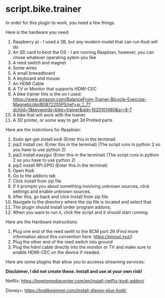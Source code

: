 # script.bike.trainer

In order for this plugin to work, you need a few things.



Here is the hardware you need:
1) Raspberry pi - I used a 3B, but any modern model that can run Kodi will do
2) An SD card to boot the OS - I am running Raspbian, however, you can chose whatever operating sytem you like
3) A reed switch and magnet
4) Some wires
5) A small breeadboard
6) A keyboard and mouse
7) An HDMI Cable
8) A TV or Monitor that supports HDMI-CEC
9) A bike trainer this is the on I used: https://www.amazon.com/BalanceFrom-Trainer-Bicycle-Exercise-Magnetic/dp/B0872255PS/ref=sr_1_7?dchild=1&keywords=bike+trainer&qid=1620101480&sr=8-7
10) A bike that will work with the trainer
11) A 3D printer, or some way to get 3d Printed parts



Here are the instrctions for Raspbian:
1) Sudo apt-get install kodi (Enter this in the terminal)
2) pip2 install cec (Enter this in the terminal) (The script runs in python 2 so you have to use python 2)
3) pip2 install easygui (Enter this in the terminal) (The script runs in python 2 so you have to use python 2)
4) pip2 install RPi.GPIO (Enter this in the terminal)
5) Open Kodi
7) Go to the addons tab
8) Click install from zip file 
9) If it prompts you about something involving unknown sources, click settings and enable unknown sources.
10) After this, go back and click Install from zip file.
11) Navigate to the directory where the zip file is located and select that.
12) The plugin should install under program addons.
13) When you want to run it, click the script and it should start running


Here are the Hardware instructions:
1) Plug one end of the reed swith to the BCM port 26 (Find more information about this convention here: https://pinout.xyz/)
2) Plug the other end of the reed switch into ground
3) Plug the hdmi cable directly into the monitor or TV and make sure to enable HDMI-CEC on the device if needed.


Here are some plugins that allow you to acceess streaming services:

**Disclaimer, I did not create these. Install and use at your own risk!**

Netflix: https://howtomediacenter.com/en/install-netflix-kodi-addon/

Disney+: https://kodibeginner.com/install-disney-plus-kodi/
